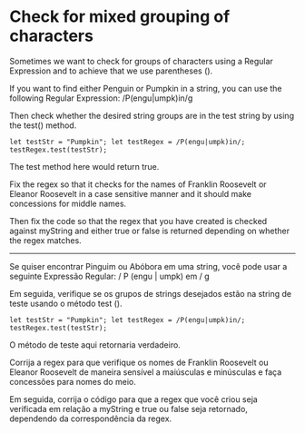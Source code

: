 # Check for mixed grouping of characters

Sometimes we want to check for groups of characters using a Regular Expression and to achieve that we use parentheses ().

If you want to find either Penguin or Pumpkin in a string, you can use the following Regular Expression: /P(engu|umpk)in/g

Then check whether the desired string groups are in the test string by using the test() method.

`let testStr = "Pumpkin";
let testRegex = /P(engu|umpk)in/;
testRegex.test(testStr);`

The test method here would return true.

Fix the regex so that it checks for the names of Franklin Roosevelt or Eleanor Roosevelt in a case sensitive manner and it should make concessions for middle names.

Then fix the code so that the regex that you have created is checked against myString and either true or false is returned depending on whether the regex matches.

---

Se quiser encontrar Pinguim ou Abóbora em uma string, você pode usar a seguinte Expressão Regular: / P (engu | umpk) em / g

Em seguida, verifique se os grupos de strings desejados estão na string de teste usando o método test ().

`let testStr = "Pumpkin";
let testRegex = /P(engu|umpk)in/;
testRegex.test(testStr);`

O método de teste aqui retornaria verdadeiro.

Corrija a regex para que verifique os nomes de Franklin Roosevelt ou Eleanor Roosevelt de maneira sensível a maiúsculas e minúsculas e faça concessões para nomes do meio.

Em seguida, corrija o código para que a regex que você criou seja verificada em relação a myString e true ou false seja retornado, dependendo da correspondência da regex. 